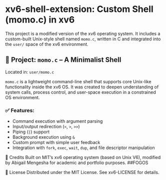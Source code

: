 # xv6-shell-extension: Custom Shell (momo.c) in xv6

This project is a modified version of the xv6 operating system. It includes a custom-built Unix-style shell named `momo.c`, written in C and integrated into the `user/` space of the xv6 environment.

## 🐚 Project: `momo.c` – A Minimalist Shell

Located in: `user/momo.c`

`momo.c` is a lightweight command-line shell that supports core Unix-like functionality inside the xv6 OS. It was created to deepen understanding of system calls, process control, and user-space execution in a constrained OS environment.

### ✅ Features:
- Command execution with argument parsing
- Input/output redirection (`<`, `>`, `>>`)
- Piping (`|`) support
- Background execution using `&`
- Custom prompt with simple user feedback
- Integration with `fork`, `exec`, `wait`, `dup`, and file descriptor manipulation


🪪 Credits
Built on MIT’s xv6 operating system (based on Unix V6), modified by Abigail Mengesha for academic and portfolio purposes.
##FOGOS

📜 License
Distributed under the MIT License. See xv6-LICENSE for details.
